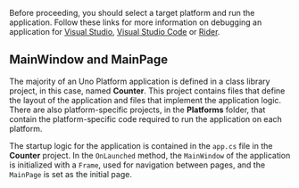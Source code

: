 

Before proceeding, you should select a target platform and run the application. Follow these links for more information on debugging an application for [Visual Studio](xref:Uno.GettingStarted.CreateAnApp.VS2022), [Visual Studio Code](xref:Uno.GettingStarted.CreateAnApp.VSCode) or [Rider](xref:Uno.GettingStarted.CreateAnApp.Rider).

## MainWindow and MainPage

The majority of an Uno Platform application is defined in a class library project, in this case, named **Counter**. This project contains files that define the layout of the application and files that implement the application logic. There are also platform-specific projects, in the **Platforms** folder, that contain the platform-specific code required to run the application on each platform.

The startup logic for the application is contained in the `app.cs` file in the **Counter** project. In the `OnLaunched` method, the `MainWindow` of the application is initialized with a `Frame`, used for navigation between pages, and the `MainPage` is set as the initial page.